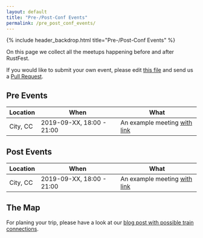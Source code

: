 ```yaml
---
layout: default
title: "Pre-/Post-Conf Events"
permalink: /pre_post_conf_events/
---
```


{% include header_backdrop.html title="Pre-/Post-Conf Events" %}

<section markdown="1">

On this page we collect all the meetups happening before and after RustFest.

If you would like to submit your own event, please edit [this file](https://github.com/RustFestEU/barcelona.rustfest.eu/blob/gh-pages/pre-post-conf-events.md) and send us a [Pull Request](https://github.com/RustFestEU/barcelona.rustfest.eu/compare).

# Pre Events

| Location |           When            |               What                |
| -------- | ------------------------- | --------------------------------- |
| City, CC | 2019-09-XX, 18:00 - 21:00 | An example meeting [with link](#) |

# Post Events

| Location |           When            |               What                |
| -------- | ------------------------- | --------------------------------- |
| City, CC | 2019-09-XX, 18:00 - 21:00 | An example meeting [with link](#) |

# The Map

For planing your trip, please have a look at our [blog post with possible train connections](https://blog.rustfest.eu/pre-post-conf-events-sustainable-train-travels).

<script src="https://embed.github.com/view/geojson/RustFestEU/barcelona.rustfest.eu/gh-pages/train-map.geojson"></script>


</section>
